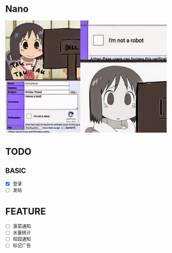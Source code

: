 Nano
=========
![nano-is-no-a-bot](./nano-is-no-a-bot.jpg)

# TODO
## BASIC
- [x] 登录
- [ ] 发帖

# FEATURE
- [ ] 菠菜通知
- [ ] 水量统计
- [ ] 校园通知
- [ ] 标记广告

